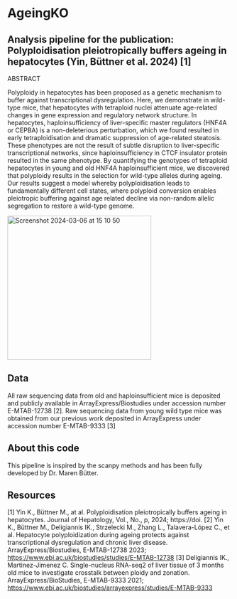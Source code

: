 # AgeingKO

## Analysis pipeline for the publication: Polyploidisation pleiotropically buffers ageing in hepatocytes (Yin, Büttner et al. 2024) [1]

ABSTRACT

Polyploidy in hepatocytes has been proposed as a genetic mechanism to buffer against transcriptional dysregulation. Here, we demonstrate in wild-type mice, that hepatocytes with tetraploid nuclei attenuate age-related changes in gene expression and regulatory network structure. In hepatocytes, haploinsufficiency of liver-specific master regulators (HNF4A or CEPBA) is a non-deleterious perturbation, which we found resulted in early tetraploidisation and dramatic suppression of age-related steatosis. These phenotypes are not the result of subtle disruption to liver-specific transcriptional networks, since haploinsufficiency in CTCF insulator protein resulted in the same phenotype. By quantifying the genotypes of tetraploid hepatocytes in young and old HNF4A haploinsufficient mice, we discovered that polyploidy results in the selection for wild-type alleles during ageing. Our results suggest a model whereby polyploidisation leads to fundamentally different cell states, where polyploid conversion enables pleiotropic buffering against age related decline via non-random allelic segregation to restore a wild-type genome.

<img width="324" alt="Screenshot 2024-03-06 at 15 10 50" src="https://github.com/carmenrobinson/AgeingKO/assets/93583581/ad99bd63-f1d9-4fa1-8605-5347fd33f462">

## Data

All raw sequencing data from old and haploinsufficient mice is deposited and publicly available in ArrayExpress/Biostudies under accession number E-MTAB-12738 [2]. Raw sequencing data from young wild type mice was obtained from our previous work deposited in ArrayExpress under accession number E-MTAB-9333 [3]

## About this code
This pipeline is inspired by the scanpy methods and has been fully developed by Dr. Maren Bütter.

## Resources 

[1] Yin K., Büttner M., at al. Polyploidisation pleiotropically buffers ageing in hepatocytes. Journal of Hepatology, Vol., No., p, 2024; https://doi.
[2] Yin K., Büttner M., Deligiannis IK., Strzelecki M., Zhang L., Talavera-López C., et al. Hepatocyte polyploidization during ageing protects against transcriptional dysregulation and chronic liver disease. ArrayExpress/Biostudies, E-MTAB-12738 2023; https://www.ebi.ac.uk/biostudies/studies/E-MTAB-12738
[3] Deligiannis IK., Martinez-Jimenez C. Single-nucleus RNA-seq2 of liver tissue of 3 months old mice to investigate crosstalk between ploidy and zonation. ArrayExpress/BioStudies, E-MTAB-9333 2021; https://www.ebi.ac.uk/biostudies/arrayexpress/studies/E-MTAB-9333
